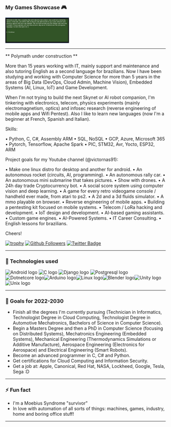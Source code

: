### My Games Showcase :video_game:

<img alt="Elf" width="200px" src=img/elftale1.gif/>

---

** Polymath under construction **

More than 15 years working with IT, mainly support and maintenance and also tutoring English as a second language for brazilians. Now I have been studying and working with Computer Science for more than 5 years in the areas of Big Data (DevOps, Cloud Admin, Machine Vision), Embedded Systems (AI, Linux, IoT) and Game Development. 

When I'm not trying to build the next Skynet or AI robot companion, I'm tinkering with electronics, telecom, physics experiments (mainly electromagnetism, optics) and infosec research (reverse engineering of mobile apps and Wifi Pentest). Also I like to learn new languages (now I'm a beginner at French, Spanish and Italian).

Skills: 

• Python, C, C#, Assembly ARM
• SQL, NoSQL
• GCP, Azure, Microsoft 365
• Pytorch, Tensorflow, Apache Spark
• PIC, STM32, Avr, Yocto, ESP32, ARM

Project goals for my Youtube channel (@victornas91):

• Make one linux distro for desktop and another for android. 
• An autonomous rocket (circuits, AI, programming).
• An autonomous rally car. 
• An autonomous mini submarine that takes pictures. 
• Show with drones. 
• A 24h day trade Cryptocurrency bot. 
• A social score system using computer vision and deep learning. 
• A game for every retro videogame console / handheld ever made, from atari to ps2. 
• A 2d and a 3d fluids simulator. 
• A mmo playable on browser.
• Reverse engineering of mobile apps. 
• Building a pentesting kit focused on mobile systems.
• Telecom / LoRa hacking and development.
• IoT design and development.
• AI-based gaming assistants.
• Custom game engines.
• AI-Powered Systems.
• IT Career Consulting.
• English lessons for brazilians.

Cheers!

[![trophy](https://github-profile-trophy.vercel.app/?username=victornas91)](https://github.com/ryo-ma/github-profile-trophy)
[![Github Followers](https://img.shields.io/github/followers/victornas91?color=06d6a0&label=Github%20Followers&style=for-the-badge)](https://github.com/victornas91?tab=followers)
[![Twitter Badge](https://img.shields.io/badge/-Twitter-1877f2?style=flat-square&logo=twitter&logoColor=white&link=https://twitter.com/IT_Victor91/)](https://twitter.com/IT_Victor91/)

---

### 🧰 Technologies used

<img src="https://github.com/victornas91/devicon/blob/master/icons/android/android-plain.svg" alt="Android logo" width="50" height="50" /> <img src="https://github.com/victornas91/devicon/blob/master/icons/c/c-plain.svg" alt="C logo" width="50" height="50" /> <img 
src="https://github.com/victornas91/devicon/blob/master/icons/django/django-plain.svg" alt="Django logo" width="50" height="50" /> <img 
src="https://github.com/victornas91/devicon/blob/master/icons/postgresql/postgresql-plain.svg" alt="Postgresql logo" width="50" height="50" /><img src="https://github.com/victornas91/devicon/blob/master/icons/dotnetcore/dotnetcore-plain.svg" alt="Dotnetcore logo" width="50" height="50" /><img src="https://github.com/victornas91/devicon/blob/master/icons/arduino/arduino-plain.svg" alt="Arduino logo" width="50" height="50" /><img src="https://github.com/victornas91/devicon/blob/master/icons/linux/linux-plain.svg" alt="Linux logo" width="50" height="50" /><img src="https://github.com/victornas91/devicon/blob/master/icons/blender/blender-original.svg" alt="Blender logo" width="50" height="50" /><img src="https://github.com/victornas91/devicon/blob/master/icons/unity/unity-original.svg" alt="Unity logo" width="50" height="50" /><img src="https://github.com/victornas91/devicon/blob/master/icons/unix/unix-original.svg" alt="Unix logo" width="50" height="50" />

---

### 🔭 Goals for 2022-2030
- Finish all the degrees I'm currently pursuing (Technician in Informatics, Technologist Degree in Cloud Computing, Technologist Degree in Automotive Mechatronics, Bachelors of Science in Computer Science).
- Begin a Masters Degree and then a PhD in Computer Science (focusing on Distributed Systems), Mechatronics Engineering (Embedded Systems), Mechanical Engineering (Thermodynamics Simulations or Additive Manufacture), Aerospace Engineering (Electronics for Aerospace) and Electrical Engineering (Smart Robots).
- Become an advanced programmer in C, C# and Python.
- Get certifications for Cloud Computing and Information Security.
- Get a job at: Apple, Canonical, Red Hat, NASA, Lockheed, Google, Tesla, Sega :D  

---

### ⚡ Fun fact
- I'm a Moebius Syndrome "survivor"
- In love with automation of all sorts of things: machines, games, industry, home and boring office stuff!  

---
